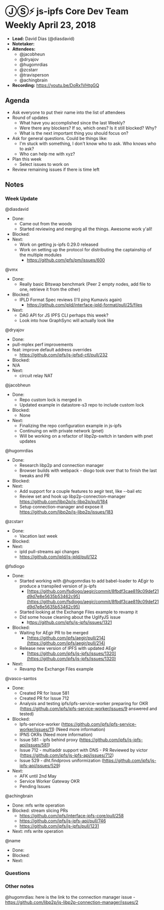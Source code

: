 # ⒿⓈ⚡️  js-ipfs Core Dev Team Weekly April 23, 2018

- **Lead:** David Dias (@diasdavid)
- **Notetaker:**
- **Attendees:**
  - @jacobheun
  - @dryajov
  - @hugomrdias
  - @zcstarr
  - @travisperson
  - @achingbrain
- **Recording:** https://youtu.be/DoRx1VHtgGQ

## Agenda

- Ask everyone to put their name into the list of attendees
- Round of updates
  - What have you accomplished since the last Weekly?
  - Were there any blockers? If so, which ones? Is it still blocked? Why?
  - What is the next important thing you should focus on?
- Ask for general questions. Could be things like:
  - I'm stuck with something, I don't know who to ask. Who knows who to ask?
  - Who can help me with xyz?
- Plan this week
  - Select issues to work on
- Review remaining issues if there is time left


## Notes

### Week Update

@diasdavid
 - Done:
   - Came out from the woods
   - Started reviewing and merging all the things. Awesome work y'all!
 - Blocked:
 - Next:
   - Work on getting js-ipfs 0.29.0 released
   - Work on setting up the protocol for distributing the captainship of the multiple modules
     - https://github.com/ipfs/pm/issues/600

@vmx
 - Done:
   - Really basic Bitswap benchmark (Peer 2 empty nodes, add file to one, retrieve it from the other)
 - Blocked:
   - IPLD Format Spec reviews (I'll ping Kumavis again)
     - https://github.com/ipld/interface-ipld-format/pull/25/files
 - Next:
   - DAG API for JS IPFS CLI perhaps this week?
   - Look into how GraphSync will actually look like

@dryajov
 - Done:
  - pull-mplex perf improvements
  - feat: improve default address overrides 
    - https://github.com/ipfs/js-ipfsd-ctl/pull/232
 - Blocked:
  - N/A
 - Next:
   - circuit relay NAT
   
@jacobheun
  - Done:
    - Repo custom lock is merged in
    - Updated example in datastore-s3 repo to include custom lock
  - Blocked:
  	- None
  - Next:
    - Finalizing the repo configuration example in js-ipfs
    - Continuing on with private network (pnet)
    - Will be working on a refactor of libp2p-switch in tandem with pnet updates
  
@hugomrdias
 - Done: 
   - Research libp2p and connection manager 
   - Browser builds with webpack - diogo took over that to finish the last tweaks and PR
 - Blocked:
 - Next:
 	 - Add support for a couple features to aegir test, like --bail etc
   - Review set and hook up libp2p-connection-manager https://github.com/libp2p/js-libp2p/pull/184
   - Setup connection-manager and expose it https://github.com/libp2p/js-libp2p/issues/183

@zcstarr
 - Done:
 	- Vacation last week
 - Blocked:
 - Next:
 	- ipld pull-streams api changes
  	- https://github.com/ipld/js-ipld/pull/122 

@fsdiogo
- Done:
  - Started working with @hugomrdias to add babel-loader to AEgir to produce a transpiled version of js-ipfs
    - [https://github.com/fsdiogo/aegir/commit/8fbdf3cae819c09def21d9d7e8e5635b53462c95](https://github.com/fsdiogo/aegir/commit/8fbdf3cae819c09def21d9d7e8e5635b53462c95)
  - Started looking at the Exchange Files example to revamp it
  - Did some house cleaning about the UglifyJS issue
    - h[ttps://github.com/ipfs/js-ipfs/issues/1321](https://github.com/ipfs/js-ipfs/issues/1321)
- Blocked:
  - Waiting for AEgir PR to be merged
    - [https://github.com/ipfs/aegir/pull/214](https://github.com/ipfs/aegir/pull/214)
  - Release new version of IPFS with updated AEgir
    - [https://github.com/ipfs/js-ipfs/issues/1320](https://github.com/ipfs/js-ipfs/issues/1320)
- Next:
  - Revamp the Exchange Files example

@vasco-santos
- Done:
  - Created PR for Issue 581
  - Created PR for Issue 712
  - Analysis and testing  ipfs/ipfs-service-worker preparing for OKR
   (https://github.com/ipfs/ipfs-service-worker/issues/9 answered and tested)
- Blocked: 
  - Ipfs-service-worker
  (https://github.com/ipfs/ipfs-service-worker/issues/11)
  (Need more information)
  - IPNS OKRs
  (Need more information)
  - Issue 581 - ipfs behind proxy
  (https://github.com/ipfs/js-ipfs-api/issues/581)
  - Issue 712 - multiaddr support with DNS - PR Reviewed by victor
  (https://github.com/ipfs/js-ipfs-api/issues/712)
  - Issue 529 - dht.findprovs uniformization
  (https://github.com/ipfs/js-ipfs-api/issues/529)
- Next:
  - AFK until 2nd May
  - Service Worker Gateway OKR 
  - Pending Issues

@achingbrain
 - Done: mfs write operation
 - Blocked: stream slicing PRs
   - https://github.com/ipfs/interface-ipfs-core/pull/258
   - https://github.com/ipfs/js-ipfs-api/pull/746
   - https://github.com/ipfs/js-ipfs/pull/1231
 - Next: mfs write operation

@name
 - Done:
 - Blocked:
 - Next:


### Questions

### Other notes

@hugomrdias: here is the link to the connection manager issue - https://github.com/libp2p/js-libp2p-connection-manager/issues/2

<!-- After each call, the notetaker submits a PR to ipfs/pm to store the notes on the meeting-notes folder -->
